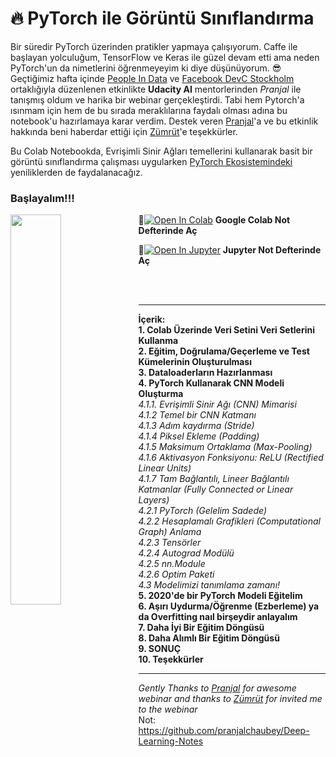 # :fire: PyTorch ile Görüntü Sınıflandırma 

Bir süredir PyTorch üzerinden pratikler yapmaya çalışıyorum. Caffe ile başlayan yolculuğum, TensorFlow ve Keras ile güzel devam etti ama neden PyTorch'un da nimetlerini öğrenmeyeyim ki diye düşünüyorum. :sunglasses: Geçtiğimiz hafta içinde [People In Data](https://www.facebook.com/peopleindata/) ve [Facebook DevC Stockholm](https://www.facebook.com/groups/devCstockholm/) ortaklığıyla düzenlenen etkinlikte **Udacity AI** mentorlerinden _Pranjal_ ile tanışmış oldum ve harika bir webinar gerçekleştirdi. Tabi hem Pytorch'a ısınmam için hem de bu sırada meraklılarına faydalı olması adına bu notebook'u hazırlamaya karar verdim. Destek veren [Pranjal](https://www.linkedin.com/in/pranjall/?originalSubdomain=in)'a ve bu etkinlik hakkında beni haberdar ettiği için [Zümrüt](https://www.linkedin.com/in/zumrut-muftuoglu-98704537/)'e teşekkürler.

Bu Colab Notebookda, Evrişimli Sinir Ağları temellerini kullanarak basit bir görüntü sınıflandırma çalışması uygularken [PyTorch Ekosistemindeki](https://pytorch.org/ecosystem/ "Click to visit the PyTorch Ecosystem homepage") yeniliklerden de faydalanacağız.

### Başlayalım!!! 
<img align="left" src="https://media.giphy.com/media/oio1NtBHjowYE/giphy.gif" width=40% />

📌[![Open In Colab](https://colab.research.google.com/assets/colab-badge.svg)](https://colab.research.google.com/github/ayyucekizrak/PyTorch-ile-Goruntu-Siniflandirma/blob/master/PyTorch_ile_G%C3%B6r%C3%BCnt%C3%BC_S%C4%B1n%C4%B1fland%C4%B1rma.ipynb) **Google Colab Not Defterinde Aç**

📌[![Open In Jupyter](https://github.com/jupyter/notebook/blob/master/docs/resources/icon_32x32.svg)](https://nbviewer.jupyter.org/github/ayyucekizrak/PyTorch-ile-Goruntu-Siniflandirma/blob/master/PyTorch-ile-Goruntu-Siniflandirma/blob/master/PyTorch_ile_G%C3%B6r%C3%BCnt%C3%BC_S%C4%B1n%C4%B1fland%C4%B1rma.ipynb) **Jupyter Not Defterinde Aç** 

<br/>
<br/>

---
**İçerik:**
<br/>**1. Colab Üzerinde Veri Setini Veri Setlerini Kullanma**
<br/>**2. Eğitim, Doğrulama/Geçerleme ve Test Kümelerinin Oluşturulması**
<br/>**3. Dataloaderların Hazırlanması**
<br/>**4. PyTorch Kullanarak CNN Modeli Oluşturma**
   <br/>_4.1.1. Evrişimli Sinir Ağı (CNN) Mimarisi
   <br/>4.1.2 Temel bir CNN Katmanı
   <br/>4.1.3 Adım kaydırma (Stride)
   <br/>4.1.4 Piksel Ekleme (Padding)
   <br/>4.1.5 Maksimum Ortaklama (Max-Pooling)
   <br/>4.1.6 Aktivasyon Fonksiyonu: ReLU (Rectified Linear Units)
   <br/>4.1.7 Tam Bağlantılı, Lineer Bağlantılı Katmanlar (Fully Connected or Linear Layers)
   <br/>4.2.1 PyTorch (Gelelim Sadede)
   <br/>4.2.2 Hesaplamalı Grafikleri (Computational Graph) Anlama
   <br/>4.2.3 Tensörler
   <br/>4.2.4 Autograd Modülü
   <br/>4.2.5 nn.Module
   <br/>4.2.6 Optim Paketi
   <br/>4.3 Modelimizi tanımlama zamanı!_
<br/>**5. 2020'de bir PyTorch Modeli Eğitelim** 
<br/>**6. Aşırı Uydurma/Öğrenme (Ezberleme) ya da Overfitting naıl birşeydir anlayalım**   
**7. Daha İyi Bir Eğitim Döngüsü**
<br/>**8. Daha Alımlı Bir Eğitim Döngüsü**
<br/>**9. SONUÇ**
<br/>**10. Teşekkürler**

---

_Gently Thanks to [Pranjal](https://www.linkedin.com/in/pranjall/?originalSubdomain=in) for awesome webinar and thanks to [Zümrüt](https://www.linkedin.com/in/zumrut-muftuoglu-98704537/) for invited me to the webinar_ 
<br/>Not:
https://github.com/pranjalchaubey/Deep-Learning-Notes
